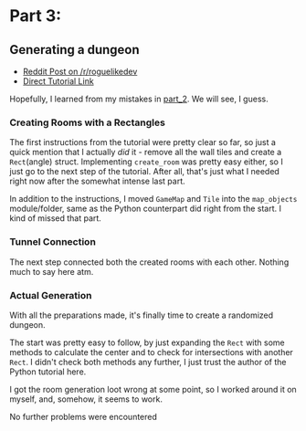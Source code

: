 # Part 3: 
## Generating a dungeon

- [Reddit Post on /r/roguelikedev](https://www.reddit.com/r/roguelikedev/comments/8twiwa/roguelikedev_does_the_complete_roguelike_tutorial/)
- [Direct Tutorial Link](http://rogueliketutorials.com/libtcod/3)

Hopefully, I learned from my mistakes in [part_2](../part_2). We will see, I guess.

### Creating Rooms with a Rectangles

The first instructions from the tutorial were pretty clear so far, so just a quick mention that I actually _did_ it - remove all the wall tiles and create a `Rect`(angle) struct. Implementing `create_room` was pretty easy either, so I just go to the next step of the tutorial. After all, that's just what I needed right now after the somewhat intense last part.

In addition to the instructions, I moved `GameMap` and `Tile` into the `map_objects` module/folder, same as the Python counterpart did right from the start. I kind of missed that part.

### Tunnel Connection

The next step connected both the created rooms with each other. Nothing much to say here atm.

### Actual Generation

With all the preparations made, it's finally time to create a randomized dungeon. 

The start was pretty easy to follow, by just expanding the `Rect` with some methods to calculate the center and to check for intersections with another `Rect`. I didn't check both methods any further, I just trust the author of the Python tutorial here.

I got the room generation loot wrong at some point, so I worked around it on myself, and, somehow, it seems to work. 

No further problems were encountered